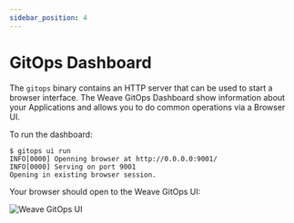 ```yaml
---
sidebar_position: 4
---
```


# GitOps Dashboard

The `gitops` binary contains an HTTP server that can be used to start a browser interface. The Weave GitOps Dashboard show information about your Applications and allows you to do common operations via a Browser UI.

To run the dashboard:

```shell
$ gitops ui run
INFO[0000] Openning browser at http://0.0.0.0:9001/
INFO[0000] Serving on port 9001
Opening in existing browser session.
```

Your browser should open to the Weave GitOps UI:

![Weave GitOps UI](/img/wego_ui.png)
